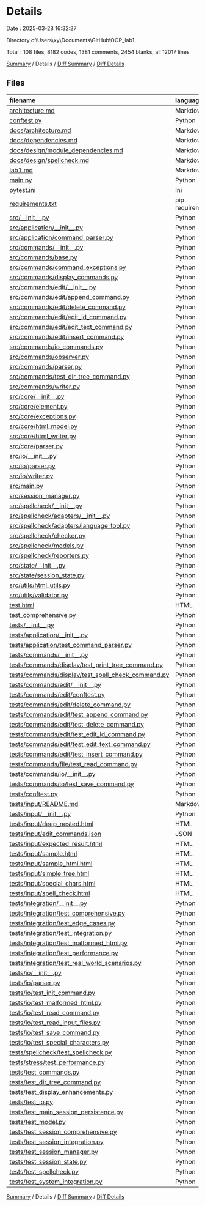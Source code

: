 # Details

Date : 2025-03-28 16:32:27

Directory c:\\Users\\xy\\Documents\\GitHub\\OOP_lab1

Total : 108 files,  8182 codes, 1381 comments, 2454 blanks, all 12017 lines

[Summary](results.md) / Details / [Diff Summary](diff.md) / [Diff Details](diff-details.md)

## Files
| filename | language | code | comment | blank | total |
| :--- | :--- | ---: | ---: | ---: | ---: |
| [architecture.md](/architecture.md) | Markdown | 142 | 0 | 59 | 201 |
| [conftest.py](/conftest.py) | Python | 3 | 1 | 1 | 5 |
| [docs/architecture.md](/docs/architecture.md) | Markdown | 142 | 0 | 59 | 201 |
| [docs/dependencies.md](/docs/dependencies.md) | Markdown | 0 | 0 | 1 | 1 |
| [docs/design/module\_dependencies.md](/docs/design/module_dependencies.md) | Markdown | 53 | 0 | 20 | 73 |
| [docs/design/spellcheck.md](/docs/design/spellcheck.md) | Markdown | 84 | 0 | 31 | 115 |
| [lab1.md](/lab1.md) | Markdown | 210 | 0 | 86 | 296 |
| [main.py](/main.py) | Python | 135 | 14 | 32 | 181 |
| [pytest.ini](/pytest.ini) | Ini | 13 | 0 | 2 | 15 |
| [requirements.txt](/requirements.txt) | pip requirements | 4 | 0 | 0 | 4 |
| [src/\_\_init\_\_.py](/src/__init__.py) | Python | 3 | 2 | 1 | 6 |
| [src/application/\_\_init\_\_.py](/src/application/__init__.py) | Python | 3 | 0 | 1 | 4 |
| [src/application/command\_parser.py](/src/application/command_parser.py) | Python | 93 | 6 | 21 | 120 |
| [src/commands/\_\_init\_\_.py](/src/commands/__init__.py) | Python | 0 | 1 | 1 | 2 |
| [src/commands/base.py](/src/commands/base.py) | Python | 99 | 13 | 28 | 140 |
| [src/commands/command\_exceptions.py](/src/commands/command_exceptions.py) | Python | 12 | 0 | 4 | 16 |
| [src/commands/display\_commands.py](/src/commands/display_commands.py) | Python | 170 | 33 | 51 | 254 |
| [src/commands/edit/\_\_init\_\_.py](/src/commands/edit/__init__.py) | Python | 12 | 0 | 1 | 13 |
| [src/commands/edit/append\_command.py](/src/commands/edit/append_command.py) | Python | 54 | 9 | 17 | 80 |
| [src/commands/edit/delete\_command.py](/src/commands/edit/delete_command.py) | Python | 52 | 9 | 16 | 77 |
| [src/commands/edit/edit\_id\_command.py](/src/commands/edit/edit_id_command.py) | Python | 63 | 8 | 15 | 86 |
| [src/commands/edit/edit\_text\_command.py](/src/commands/edit/edit_text_command.py) | Python | 38 | 4 | 9 | 51 |
| [src/commands/edit/insert\_command.py](/src/commands/edit/insert_command.py) | Python | 77 | 17 | 23 | 117 |
| [src/commands/io\_commands.py](/src/commands/io_commands.py) | Python | 139 | 23 | 38 | 200 |
| [src/commands/observer.py](/src/commands/observer.py) | Python | 12 | 0 | 4 | 16 |
| [src/commands/parser.py](/src/commands/parser.py) | Python | 92 | 22 | 32 | 146 |
| [src/commands/test\_dir\_tree\_command.py](/src/commands/test_dir_tree_command.py) | Python | 107 | 20 | 33 | 160 |
| [src/commands/writer.py](/src/commands/writer.py) | Python | 45 | 9 | 16 | 70 |
| [src/core/\_\_init\_\_.py](/src/core/__init__.py) | Python | 3 | 0 | 0 | 3 |
| [src/core/element.py](/src/core/element.py) | Python | 61 | 7 | 17 | 85 |
| [src/core/exceptions.py](/src/core/exceptions.py) | Python | 29 | 0 | 8 | 37 |
| [src/core/html\_model.py](/src/core/html_model.py) | Python | 128 | 20 | 38 | 186 |
| [src/core/html\_writer.py](/src/core/html_writer.py) | Python | 0 | 0 | 1 | 1 |
| [src/core/parser.py](/src/core/parser.py) | Python | 75 | 18 | 24 | 117 |
| [src/io/\_\_init\_\_.py](/src/io/__init__.py) | Python | 3 | 1 | 1 | 5 |
| [src/io/parser.py](/src/io/parser.py) | Python | 89 | 22 | 32 | 143 |
| [src/io/writer.py](/src/io/writer.py) | Python | 73 | 12 | 22 | 107 |
| [src/main.py](/src/main.py) | Python | 132 | 9 | 37 | 178 |
| [src/session\_manager.py](/src/session_manager.py) | Python | 241 | 29 | 58 | 328 |
| [src/spellcheck/\_\_init\_\_.py](/src/spellcheck/__init__.py) | Python | 0 | 2 | 1 | 3 |
| [src/spellcheck/adapters/\_\_init\_\_.py](/src/spellcheck/adapters/__init__.py) | Python | 3 | 0 | 0 | 3 |
| [src/spellcheck/adapters/language\_tool.py](/src/spellcheck/adapters/language_tool.py) | Python | 11 | 8 | 4 | 23 |
| [src/spellcheck/checker.py](/src/spellcheck/checker.py) | Python | 150 | 10 | 29 | 189 |
| [src/spellcheck/models.py](/src/spellcheck/models.py) | Python | 32 | 0 | 9 | 41 |
| [src/spellcheck/reporters.py](/src/spellcheck/reporters.py) | Python | 54 | 1 | 13 | 68 |
| [src/state/\_\_init\_\_.py](/src/state/__init__.py) | Python | 0 | 1 | 1 | 2 |
| [src/state/session\_state.py](/src/state/session_state.py) | Python | 69 | 2 | 16 | 87 |
| [src/utils/html\_utils.py](/src/utils/html_utils.py) | Python | 15 | 1 | 3 | 19 |
| [src/utils/validator.py](/src/utils/validator.py) | Python | 15 | 11 | 4 | 30 |
| [test.html](/test.html) | HTML | 4 | 0 | 1 | 5 |
| [test\_comprehensive.py](/test_comprehensive.py) | Python | 530 | 94 | 178 | 802 |
| [tests/\_\_init\_\_.py](/tests/__init__.py) | Python | 0 | 2 | 1 | 3 |
| [tests/application/\_\_init\_\_.py](/tests/application/__init__.py) | Python | 0 | 0 | 1 | 1 |
| [tests/application/test\_command\_parser.py](/tests/application/test_command_parser.py) | Python | 0 | 0 | 1 | 1 |
| [tests/commands/\_\_init\_\_.py](/tests/commands/__init__.py) | Python | 0 | 0 | 1 | 1 |
| [tests/commands/display/test\_print\_tree\_command.py](/tests/commands/display/test_print_tree_command.py) | Python | 138 | 20 | 37 | 195 |
| [tests/commands/display/test\_spell\_check\_command.py](/tests/commands/display/test_spell_check_command.py) | Python | 102 | 15 | 29 | 146 |
| [tests/commands/edit/\_\_init\_\_.py](/tests/commands/edit/__init__.py) | Python | 0 | 2 | 0 | 2 |
| [tests/commands/edit/conftest.py](/tests/commands/edit/conftest.py) | Python | 9 | 1 | 2 | 12 |
| [tests/commands/edit/delete\_command.py](/tests/commands/edit/delete_command.py) | Python | 88 | 23 | 26 | 137 |
| [tests/commands/edit/test\_append\_command.py](/tests/commands/edit/test_append_command.py) | Python | 94 | 18 | 31 | 143 |
| [tests/commands/edit/test\_delete\_command.py](/tests/commands/edit/test_delete_command.py) | Python | 78 | 19 | 27 | 124 |
| [tests/commands/edit/test\_edit\_id\_command.py](/tests/commands/edit/test_edit_id_command.py) | Python | 112 | 25 | 34 | 171 |
| [tests/commands/edit/test\_edit\_text\_command.py](/tests/commands/edit/test_edit_text_command.py) | Python | 118 | 30 | 43 | 191 |
| [tests/commands/edit/test\_insert\_command.py](/tests/commands/edit/test_insert_command.py) | Python | 138 | 29 | 46 | 213 |
| [tests/commands/file/test\_read\_command.py](/tests/commands/file/test_read_command.py) | Python | 0 | 0 | 1 | 1 |
| [tests/commands/io/\_\_init\_\_.py](/tests/commands/io/__init__.py) | Python | 0 | 0 | 1 | 1 |
| [tests/commands/io/test\_save\_command.py](/tests/commands/io/test_save_command.py) | Python | 0 | 0 | 1 | 1 |
| [tests/conftest.py](/tests/conftest.py) | Python | 15 | 4 | 7 | 26 |
| [tests/input/README.md](/tests/input/README.md) | Markdown | 35 | 0 | 7 | 42 |
| [tests/input/\_\_init\_\_.py](/tests/input/__init__.py) | Python | 0 | 0 | 1 | 1 |
| [tests/input/deep\_nested.html](/tests/input/deep_nested.html) | HTML | 18 | 0 | 1 | 19 |
| [tests/input/edit\_commands.json](/tests/input/edit_commands.json) | JSON | 37 | 0 | 1 | 38 |
| [tests/input/expected\_result.html](/tests/input/expected_result.html) | HTML | 17 | 0 | 1 | 18 |
| [tests/input/sample.html](/tests/input/sample.html) | HTML | 17 | 0 | 0 | 17 |
| [tests/input/sample\_html.html](/tests/input/sample_html.html) | HTML | 16 | 0 | 1 | 17 |
| [tests/input/simple\_tree.html](/tests/input/simple_tree.html) | HTML | 14 | 0 | 1 | 15 |
| [tests/input/special\_chars.html](/tests/input/special_chars.html) | HTML | 10 | 0 | 1 | 11 |
| [tests/input/spell\_check.html](/tests/input/spell_check.html) | HTML | 22 | 0 | 1 | 23 |
| [tests/integration/\_\_init\_\_.py](/tests/integration/__init__.py) | Python | 0 | 0 | 1 | 1 |
| [tests/integration/test\_comprehensive.py](/tests/integration/test_comprehensive.py) | Python | 275 | 66 | 91 | 432 |
| [tests/integration/test\_edge\_cases.py](/tests/integration/test_edge_cases.py) | Python | 169 | 48 | 62 | 279 |
| [tests/integration/test\_integration.py](/tests/integration/test_integration.py) | Python | 0 | 0 | 1 | 1 |
| [tests/integration/test\_malformed\_html.py](/tests/integration/test_malformed_html.py) | Python | 102 | 19 | 27 | 148 |
| [tests/integration/test\_performance.py](/tests/integration/test_performance.py) | Python | 114 | 28 | 35 | 177 |
| [tests/integration/test\_real\_world\_scenarios.py](/tests/integration/test_real_world_scenarios.py) | Python | 113 | 27 | 36 | 176 |
| [tests/io/\_\_init\_\_.py](/tests/io/__init__.py) | Python | 0 | 2 | 1 | 3 |
| [tests/io/parser.py](/tests/io/parser.py) | Python | 79 | 19 | 23 | 121 |
| [tests/io/test\_init\_command.py](/tests/io/test_init_command.py) | Python | 69 | 17 | 25 | 111 |
| [tests/io/test\_malformed\_html.py](/tests/io/test_malformed_html.py) | Python | 95 | 16 | 26 | 137 |
| [tests/io/test\_read\_command.py](/tests/io/test_read_command.py) | Python | 121 | 10 | 22 | 153 |
| [tests/io/test\_read\_input\_files.py](/tests/io/test_read_input_files.py) | Python | 275 | 60 | 71 | 406 |
| [tests/io/test\_save\_command.py](/tests/io/test_save_command.py) | Python | 103 | 22 | 25 | 150 |
| [tests/io/test\_special\_characters.py](/tests/io/test_special_characters.py) | Python | 54 | 8 | 11 | 73 |
| [tests/spellcheck/test\_spellcheck.py](/tests/spellcheck/test_spellcheck.py) | Python | 214 | 38 | 74 | 326 |
| [tests/stress/test\_performance.py](/tests/stress/test_performance.py) | Python | 114 | 28 | 35 | 177 |
| [tests/test\_commands.py](/tests/test_commands.py) | Python | 109 | 26 | 35 | 170 |
| [tests/test\_dir\_tree\_command.py](/tests/test_dir_tree_command.py) | Python | 161 | 37 | 55 | 253 |
| [tests/test\_display\_enhancements.py](/tests/test_display_enhancements.py) | Python | 138 | 32 | 49 | 219 |
| [tests/test\_io.py](/tests/test_io.py) | Python | 157 | 21 | 37 | 215 |
| [tests/test\_main\_session\_persistence.py](/tests/test_main_session_persistence.py) | Python | 50 | 9 | 13 | 72 |
| [tests/test\_model.py](/tests/test_model.py) | Python | 141 | 31 | 42 | 214 |
| [tests/test\_session\_comprehensive.py](/tests/test_session_comprehensive.py) | Python | 298 | 93 | 108 | 499 |
| [tests/test\_session\_integration.py](/tests/test_session_integration.py) | Python | 0 | 1 | 1 | 2 |
| [tests/test\_session\_manager.py](/tests/test_session_manager.py) | Python | 0 | 1 | 1 | 2 |
| [tests/test\_session\_state.py](/tests/test_session_state.py) | Python | 133 | 37 | 46 | 216 |
| [tests/test\_spellcheck.py](/tests/test_spellcheck.py) | Python | 222 | 7 | 42 | 271 |
| [tests/test\_system\_integration.py](/tests/test_system_integration.py) | Python | 224 | 51 | 56 | 331 |

[Summary](results.md) / Details / [Diff Summary](diff.md) / [Diff Details](diff-details.md)